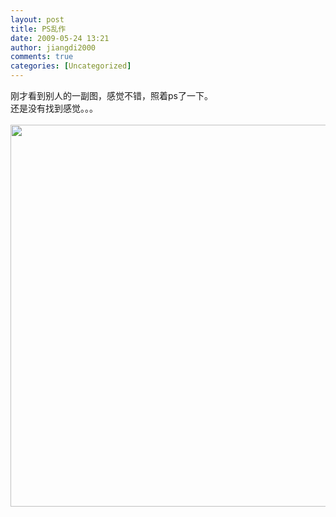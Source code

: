 ```yaml
---
layout: post
title: PS乱作
date: 2009-05-24 13:21
author: jiangdi2000
comments: true
categories: [Uncategorized]
---
```

<div id="msgcns!C840C88DA912213B!1630" class="bvMsg"> 刚才看到别人的一副图，感觉不错，照着ps了一下。<br />还是没有找到感觉。。。<br /><br /><img src="http://api.photoshop.com/home_3dd7e3b4caaa4ff380edc3dd58c301e6/adobe-px-assets/f05a14ce75cc4b04b05e100082c7efb9" height="611" width="800" /><br /></div>
